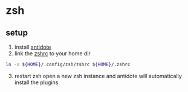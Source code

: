 # zsh

## setup

1. install [antidote](https://github.com/mattmc3/antidote)
2. link the [zshrc](/configs/dotfiles/zsh/zshrc) to your home dir
  ```sh
  ln -s ${HOME}/.config/zsh/zshrc ${HOME}/.zshrc
  ```
3. restart zsh
  open a new zsh instance and antidote will automatically install the plugins
